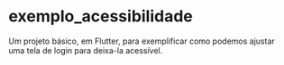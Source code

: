 # exemplo_acessibilidade

Um projeto básico, em Flutter, para exemplificar como podemos ajustar uma tela de login para deixa-la acessível.

